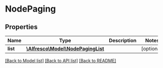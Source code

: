 # NodePaging

## Properties
Name | Type | Description | Notes
------------ | ------------- | ------------- | -------------
**list** | [**\Alfresco\Model\NodePagingList**](NodePagingList.md) |  | [optional] 

[[Back to Model list]](../README.md#documentation-for-models) [[Back to API list]](../README.md#documentation-for-api-endpoints) [[Back to README]](../README.md)


